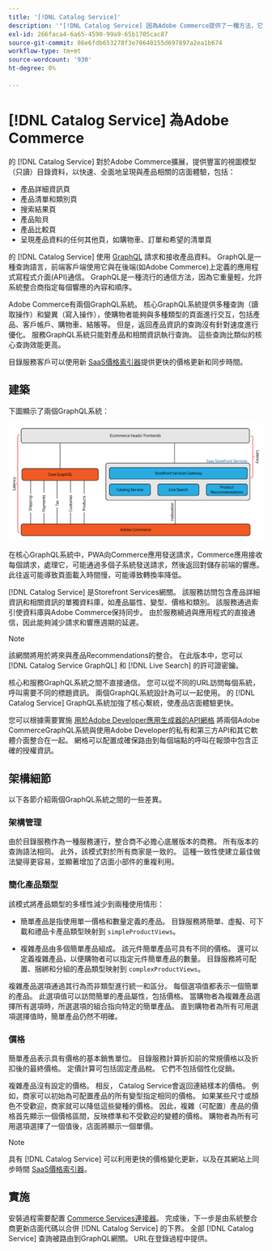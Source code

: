 ```yaml
---
title: '[!DNL Catalog Service]'
description: '"[!DNL Catalog Service] 因為Adobe Commerce提供了一種方法，它比Adobe CommerceGraphQL本地查詢的檢索速度快得多。」'
exl-id: 266faca4-6a65-4590-99a9-65b1705cac87
source-git-commit: 86e6fdb653278f3e70640155d697897a2ea1b674
workflow-type: tm+mt
source-wordcount: '930'
ht-degree: 0%

---
```


# [!DNL Catalog Service] 為Adobe Commerce

的 [!DNL Catalog Service] 對於Adobe Commerce擴展，提供豐富的視圖模型（只讀）目錄資料，以快速、全面地呈現與產品相關的店面體驗，包括：

* 產品詳細資訊頁
* 產品清單和類別頁
* 搜索結果頁
* 產品貽貝
* 產品比較頁
* 呈現產品資料的任何其他頁，如購物車、訂單和希望的清單頁

的 [!DNL Catalog Service] 使用 [GraphQL](https://graphql.org/) 請求和接收產品資料。 GraphQL是一種查詢語言，前端客戶端使用它與在後端(如Adobe Commerce)上定義的應用程式寫程式介面(API)通信。 GraphQL是一種流行的通信方法，因為它重量輕，允許系統整合商指定每個響應的內容和順序。

Adobe Commerce有兩個GraphQL系統。 核心GraphQL系統提供多種查詢（讀取操作）和變異（寫入操作），使購物者能夠與多種類型的頁面進行交互，包括產品、客戶帳戶、購物車、結賬等。 但是，返回產品資訊的查詢沒有針對速度進行優化。 服務GraphQL系統只能對產品和相關資訊執行查詢。 這些查詢比類似的核心查詢效能更高。

目錄服務客戶可以使用新 [SaaS價格索引器](../price-index/index.md)提供更快的價格更新和同步時間。

## 建築

下圖顯示了兩個GraphQL系統：

![目錄體系結構圖](assets/catalog-service-architecture.png)

在核心GraphQL系統中，PWA向Commerce應用發送請求，Commerce應用接收每個請求，處理它，可能通過多個子系統發送請求，然後返回對儲存前端的響應。 此往返可能導致頁面載入時間慢，可能導致轉換率降低。

[!DNL Catalog Service] 是Storefront Services網關。 該服務訪問包含產品詳細資訊和相關資訊的單獨資料庫，如產品屬性、變型、價格和類別。 該服務通過索引使資料庫與Adobe Commerce保持同步。
由於服務繞過與應用程式的直接通信，因此能夠減少請求和響應週期的延遲。

>[!NOTE]
>
>該網關將用於將來與產品Recommendations的整合。 在此版本中，您可以 [!DNL Catalog Service GraphQL] 和 [!DNL Live Search] 的許可證密鑰。

核心和服務GraphQL系統之間不直接通信。 您可以從不同的URL訪問每個系統，呼叫需要不同的標題資訊。 兩個GraphQL系統設計為可以一起使用。 的 [!DNL Catalog Service] GraphQL系統加強了核心繫統，使產品店面體驗更快。

您可以根據需要實施 [用於Adobe Developer應用生成器的API網格](https://developer.adobe.com/graphql-mesh-gateway/) 將兩個Adobe CommerceGraphQL系統與使用Adobe Developer的私有和第三方API和其它軟體介面整合在一起。 網格可以配置成確保路由到每個端點的呼叫在報頭中包含正確的授權資訊。

## 架構細節

以下各節介紹兩個GraphQL系統之間的一些差異。

### 架構管理

由於目錄服務作為一種服務運行，整合商不必擔心底層版本的商務。 所有版本的查詢語法相同。 此外，該模式對於所有商家是一致的。 這種一致性使建立最佳做法變得更容易，並顯著增加了店面小部件的重複利用。

### 簡化產品類型

該模式將產品類型的多樣性減少到兩種使用情形：

* 簡單產品是指使用單一價格和數量定義的產品。 目錄服務將簡單、虛擬、可下載和禮品卡產品類型映射到 `simpleProductViews`。

* 複雜產品由多個簡單產品組成。 該元件簡單產品可具有不同的價格。 還可以定義複雜產品，以便購物者可以指定元件簡單產品的數量。 目錄服務將可配置、捆綁和分組的產品類型映射到 `complexProductViews`。

複雜產品選項通過其行為而非類型進行統一和區分。 每個選項值都表示一個簡單的產品。 此選項值可以訪問簡單的產品屬性，包括價格。 當購物者為複雜產品選擇所有選項時，所選選項的組合指向特定的簡單產品。 直到購物者為所有可用選項選擇值時，簡單產品仍然不明確。

### 價格

簡單產品表示具有價格的基本銷售單位。 目錄服務計算折扣前的常規價格以及折扣後的最終價格。 定價計算可包括固定產品稅。 它們不包括個性化促銷。

複雜產品沒有設定的價格。 相反， Catalog Service會返回連結樣本的價格。 例如，商家可以初始為可配置產品的所有變型指定相同的價格。 如果某些尺寸或顏色不受歡迎，商家就可以降低這些變種的價格。 因此，複雜（可配置）產品的價格首先顯示一個價格區間，反映標準和不受歡迎的變體的價格。 購物者為所有可用選項選擇了一個值後，店面將顯示一個單價。

>[!NOTE]
>
> 具有 [!DNL Catalog Service] 可以利用更快的價格變化更新，以及在其網站上同步時間 [SaaS價格索引器](../price-index/index.md)。

## 實施

安裝過程需要配置 [Commerce Services連接器](../landing/saas.md)。 完成後，下一步是由系統整合商更新店面代碼以合併 [!DNL Catalog Service] 的下界。 全部 [!DNL Catalog Service] 查詢被路由到GraphQL網關。 URL在登錄過程中提供。
